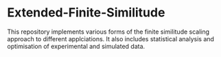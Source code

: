 # Extended-Finite-Similitude
This repository implements various forms of the finite similitude scaling approach to different applciations. It also includes statistical analysis and optimisation of experimental and simulated data.
